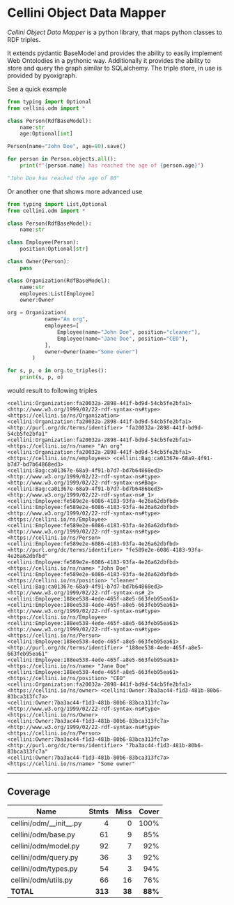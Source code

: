 # Cellini Object Data Mapper

*Cellini Object Data Mapper* is a python library, that maps python classes to RDF triples. 

It extends pydantic BaseModel and provides the ability to easily implement Web Ontolodies in a pythonic way.
Additionally it provides the ability to store and query the graph similar to SQLalchemy. The triple store,
in use is provided by pyoxigraph. 

See a quick example 

```python
from typing import Optional
from cellini.odm import *

class Person(RdfBaseModel):
    name:str
    age:Optional[int]

Person(name="John Doe", age=80).save()

for person in Person.objects.all():
    print(f"{person.name} has reached the age of {person.age}")

"John Doe has reached the age of 80"
```


Or another one that shows more advanced use

```python
from typing import List,Optional
from cellini.odm import *

class Person(RdfBaseModel):
    name:str

class Employee(Person):
    position:Optional[str]

class Owner(Person):
    pass

class Organization(RdfBaseModel):
    name:str
    employees:List[Employee]
    owner:Owner

org = Organization(
            name="An org",
            employees=[
                Employee(name="John Doe", position="cleaner"),
                Employee(name="Jane Doe", position="CEO"),
            ],
            owner=Owner(name="Some owner")
        )

for s, p, o in org.to_triples():
    print(s, p, o)
```

would result to following triples

```
<cellini:Organization:fa20032a-2898-441f-bd9d-54cb5fe2bfa1> <http://www.w3.org/1999/02/22-rdf-syntax-ns#type> <https://cellini.io/ns/Organization>
<cellini:Organization:fa20032a-2898-441f-bd9d-54cb5fe2bfa1> <http://purl.org/dc/terms/identifier> "fa20032a-2898-441f-bd9d-54cb5fe2bfa1"
<cellini:Organization:fa20032a-2898-441f-bd9d-54cb5fe2bfa1> <https://cellini.io/ns/name> "An org"
<cellini:Organization:fa20032a-2898-441f-bd9d-54cb5fe2bfa1> <https://cellini.io/ns/employees> <cellini:Bag:ca01367e-68a9-4f91-b7d7-bd7b64868ed3>
<cellini:Bag:ca01367e-68a9-4f91-b7d7-bd7b64868ed3> <http://www.w3.org/1999/02/22-rdf-syntax-ns#type> <http://www.w3.org/1999/02/22-rdf-syntax-ns#Bag>
<cellini:Bag:ca01367e-68a9-4f91-b7d7-bd7b64868ed3> <http://www.w3.org/1999/02/22-rdf-syntax-ns#_1> <cellini:Employee:fe589e2e-6086-4183-93fa-4e26a62dbfbd>
<cellini:Employee:fe589e2e-6086-4183-93fa-4e26a62dbfbd> <http://www.w3.org/1999/02/22-rdf-syntax-ns#type> <https://cellini.io/ns/Employee>
<cellini:Employee:fe589e2e-6086-4183-93fa-4e26a62dbfbd> <http://www.w3.org/1999/02/22-rdf-syntax-ns#type> <https://cellini.io/ns/Person>
<cellini:Employee:fe589e2e-6086-4183-93fa-4e26a62dbfbd> <http://purl.org/dc/terms/identifier> "fe589e2e-6086-4183-93fa-4e26a62dbfbd"
<cellini:Employee:fe589e2e-6086-4183-93fa-4e26a62dbfbd> <https://cellini.io/ns/name> "John Doe"
<cellini:Employee:fe589e2e-6086-4183-93fa-4e26a62dbfbd> <https://cellini.io/ns/position> "cleaner"
<cellini:Bag:ca01367e-68a9-4f91-b7d7-bd7b64868ed3> <http://www.w3.org/1999/02/22-rdf-syntax-ns#_2> <cellini:Employee:188ee538-4ede-465f-a8e5-663feb95ea61>
<cellini:Employee:188ee538-4ede-465f-a8e5-663feb95ea61> <http://www.w3.org/1999/02/22-rdf-syntax-ns#type> <https://cellini.io/ns/Employee>
<cellini:Employee:188ee538-4ede-465f-a8e5-663feb95ea61> <http://www.w3.org/1999/02/22-rdf-syntax-ns#type> <https://cellini.io/ns/Person>
<cellini:Employee:188ee538-4ede-465f-a8e5-663feb95ea61> <http://purl.org/dc/terms/identifier> "188ee538-4ede-465f-a8e5-663feb95ea61"
<cellini:Employee:188ee538-4ede-465f-a8e5-663feb95ea61> <https://cellini.io/ns/name> "Jane Doe"
<cellini:Employee:188ee538-4ede-465f-a8e5-663feb95ea61> <https://cellini.io/ns/position> "CEO"
<cellini:Organization:fa20032a-2898-441f-bd9d-54cb5fe2bfa1> <https://cellini.io/ns/owner> <cellini:Owner:7ba3ac44-f1d3-481b-80b6-83bca313fc7a>
<cellini:Owner:7ba3ac44-f1d3-481b-80b6-83bca313fc7a> <http://www.w3.org/1999/02/22-rdf-syntax-ns#type> <https://cellini.io/ns/Owner>
<cellini:Owner:7ba3ac44-f1d3-481b-80b6-83bca313fc7a> <http://www.w3.org/1999/02/22-rdf-syntax-ns#type> <https://cellini.io/ns/Person>
<cellini:Owner:7ba3ac44-f1d3-481b-80b6-83bca313fc7a> <http://purl.org/dc/terms/identifier> "7ba3ac44-f1d3-481b-80b6-83bca313fc7a"
<cellini:Owner:7ba3ac44-f1d3-481b-80b6-83bca313fc7a> <https://cellini.io/ns/name> "Some owner"
```


---

## Coverage

| Name                        |    Stmts |     Miss |   Cover |
|---------------------------- | -------: | -------: | ------: |
| cellini/odm/\_\_init\_\_.py |        4 |        0 |    100% |
| cellini/odm/base.py         |       61 |        9 |     85% |
| cellini/odm/model.py        |       92 |        7 |     92% |
| cellini/odm/query.py        |       36 |        3 |     92% |
| cellini/odm/types.py        |       54 |        3 |     94% |
| cellini/odm/utils.py        |       66 |       16 |     76% |
|                   **TOTAL** |  **313** |   **38** | **88%** |
